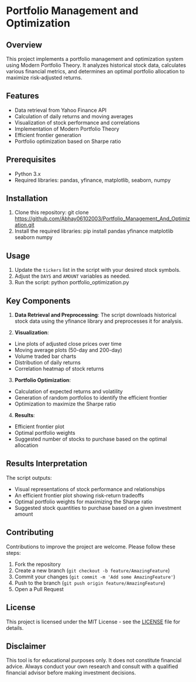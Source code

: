 # Portfolio Management and Optimization

## Overview

This project implements a portfolio management and optimization system using Modern Portfolio Theory. It analyzes historical stock data, calculates various financial metrics, and determines an optimal portfolio allocation to maximize risk-adjusted returns.

## Features

- Data retrieval from Yahoo Finance API
- Calculation of daily returns and moving averages
- Visualization of stock performance and correlations
- Implementation of Modern Portfolio Theory
- Efficient frontier generation
- Portfolio optimization based on Sharpe ratio

## Prerequisites

- Python 3.x
- Required libraries: pandas, yfinance, matplotlib, seaborn, numpy

## Installation

1. Clone this repository: git clone https://github.com/Abhay06102003/Portfolio_Management_And_Optimization.git
2. Install the required libraries: pip install pandas yfinance matplotlib seaborn numpy

## Usage

1. Update the `tickers` list in the script with your desired stock symbols.
2. Adjust the `DAYS` and `AMOUNT` variables as needed.
3. Run the script: python portfolio_optimization.py

## Key Components

1. **Data Retrieval and Preprocessing**: The script downloads historical stock data using the yfinance library and preprocesses it for analysis.

2. **Visualization**:
- Line plots of adjusted close prices over time
- Moving average plots (50-day and 200-day)
- Volume traded bar charts
- Distribution of daily returns
- Correlation heatmap of stock returns

3. **Portfolio Optimization**:
- Calculation of expected returns and volatility
- Generation of random portfolios to identify the efficient frontier
- Optimization to maximize the Sharpe ratio

4. **Results**:
- Efficient frontier plot
- Optimal portfolio weights
- Suggested number of stocks to purchase based on the optimal allocation

## Results Interpretation

The script outputs:
- Visual representations of stock performance and relationships
- An efficient frontier plot showing risk-return tradeoffs
- Optimal portfolio weights for maximizing the Sharpe ratio
- Suggested stock quantities to purchase based on a given investment amount

## Contributing

Contributions to improve the project are welcome. Please follow these steps:

1. Fork the repository
2. Create a new branch (`git checkout -b feature/AmazingFeature`)
3. Commit your changes (`git commit -m 'Add some AmazingFeature'`)
4. Push to the branch (`git push origin feature/AmazingFeature`)
5. Open a Pull Request

## License

This project is licensed under the MIT License - see the [LICENSE](LICENSE) file for details.

## Disclaimer

This tool is for educational purposes only. It does not constitute financial advice. Always conduct your own research and consult with a qualified financial advisor before making investment decisions.
